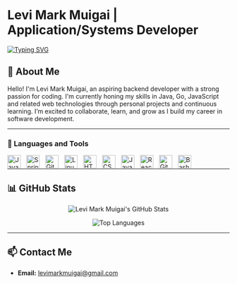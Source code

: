 # Levi Mark Muigai | Application/Systems Developer

<a href="https://git.io/typing-svg">
  <img src="https://readme-typing-svg.demolab.com?font=Fira+Code&pause=1000&color=F89820&width=435&lines=Fullstack?;DevLord" alt="Typing SVG" />
</a>

## 👋 About Me

Hello! I'm Levi Mark Muigai, an aspiring backend developer with a strong passion for coding. I'm currently honing my skills in Java, Go, JavaScript and related web technologies through personal projects and continuous learning. I’m excited to collaborate, learn, and grow as I build my career in software development.

---

### 🧰 Languages and Tools

<img align="left" alt="Java" width="30px" style="padding-right:10px;" src="https://cdn.jsdelivr.net/gh/devicons/devicon/icons/java/java-original.svg"/>
<img align="left" alt="Spring" width="30px" style="padding-right:10px;" src="https://cdn.jsdelivr.net/gh/devicons/devicon/icons/spring/spring-original.svg" />
<img align="left" alt="Git" width="30px" style="padding-right:10px;" src="https://cdn.jsdelivr.net/gh/devicons/devicon/icons/git/git-original.svg" />
<img align="left" alt="Linux" width="30px" style="padding-right:10px;" src="https://cdn.jsdelivr.net/gh/devicons/devicon/icons/linux/linux-original.svg" />
<img align="left" alt="HTML" width="30px" style="padding-right:10px;" src="https://cdn.jsdelivr.net/gh/devicons/devicon/icons/html5/html5-plain.svg" />
<img align="left" alt="CSS" width="30px" style="padding-right:10px;" src="https://cdn.jsdelivr.net/gh/devicons/devicon/icons/css3/css3-plain.svg" />
<img align="left" alt="JavaScript" width="30px" style="padding-right:10px;" src="https://cdn.jsdelivr.net/gh/devicons/devicon/icons/javascript/javascript-plain.svg" />
<img align="left" alt="React" width="30px" style="padding-right:10px;" src="https://cdn.jsdelivr.net/gh/devicons/devicon/icons/react/react-original.svg" />
<img align="left" alt="GitHub" width="30px" style="padding-right:10px;" src="https://cdn.jsdelivr.net/gh/devicons/devicon/icons/github/github-original.svg" />
<img align="left" alt="Bash" width="30px" style="padding-right:10px;" src="https://cdn.jsdelivr.net/gh/devicons/devicon/icons/bash/bash-original.svg" />
<br />

---

## 📊 GitHub Stats

<p align="center">
  <img src="https://github-readme-stats.vercel.app/api?username=levimarkmuigai&show_icons=true&title_color=F89820&icon_color=F89820&text_color=ffffff&bg_color=2E2E2E" alt="Levi Mark Muigai's GitHub Stats" />
</p>

<p align="center">
  <img src="https://github-readme-stats.vercel.app/api/top-langs?username=levimarkmuigai&show_icons=true&layout=compact&title_color=F89820&icon_color=F89820&text_color=ffffff&bg_color=2E2E2E" alt="Top Languages" />
</p>

---

## 📫 Contact Me

- **Email:** [levimarkmuigai@gmail.com](mailto:levimarkmuigai@gmail.com)
